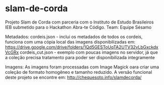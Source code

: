 # slam-de-corda

Projeto Slam de Corda com parceria com o Instituto de Estudo Brasileiros IEB submetido para o Hackathon Abra-te Código.
Team: Equipe Sésamo

Metadados:
cordeis.json  - inclui os metadados de todos os cordeis, funciona com uma cópia local das imagens disponibilizadas em: https://drive.google.com/drive/folders/1Qd5GESToUqTA2UTV32vLbGxckdxVcGRx
cordeis_cut.json - exemplo com poucas imagens no servidor, já que a coleção precisa tratamento para poder ser disponibilizada integramente

Imagens:
As imagens foram processadas com Image Magick oara criar uma coleção de formato homogêneo e tamanho reduzido.
A versão funcional deste projeto se encontre em: http://chequesoto.info/slamdecorda/
